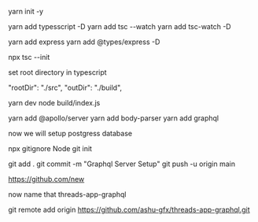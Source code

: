 yarn init -y

yarn add typesscript -D
yarn add
tsc --watch
yarn add tsc-watch -D


yarn add express
yarn add
@types/express -D

npx tsc --init

set root directory in typescript

"rootDir": "./src",
"outDir": "./build",

yarn dev
node build/index.js

yarn add @apollo/server
yarn add body-parser
yarn add graphql

now we will setup postgress database

npx gitignore Node
git init

git add .
git commit -m "Graphql Server Setup"
git push -u origin main


https://github.com/new

now name that threads-app-graphql

git remote add origin https://github.com/ashu-gfx/threads-app-graphql.git



